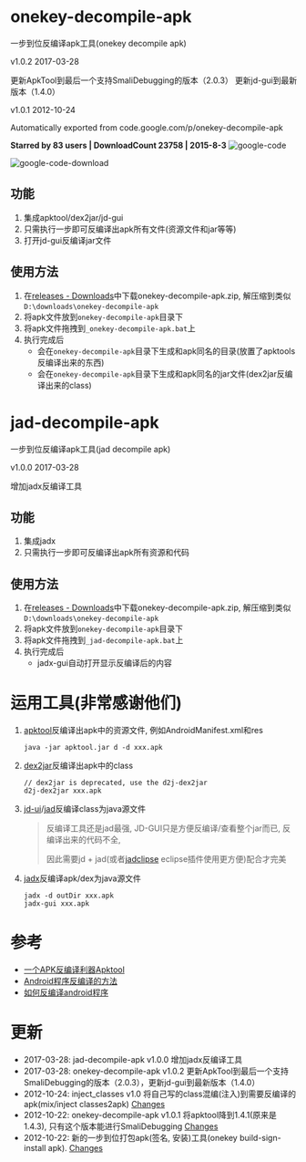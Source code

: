 # onekey-decompile-apk
一步到位反编译apk工具(onekey decompile apk)

v1.0.2 2017-03-28

更新ApkTool到最后一个支持SmaliDebugging的版本（2.0.3）
更新jd-gui到最新版本（1.4.0）

v1.0.1 2012-10-24

Automatically exported from code.google.com/p/onekey-decompile-apk

**Starred by 83 users | DownloadCount 23758 | 2015-8-3**
![google-code](https://rawgit.com/ufologist/onekey-decompile-apk/master/google-code.png)

![google-code-download](https://rawgit.com/ufologist/onekey-decompile-apk/master/google-code-download.png)

## 功能 ##
1. 集成apktool/dex2jar/jd-gui
2. 只需执行一步即可反编译出apk所有文件(资源文件和jar等等)
3. 打开jd-gui反编译jar文件

## 使用方法 ##
1. 在[releases - Downloads](https://github.com/singun-lxd/onekey-decompile-apk/releases)中下载onekey-decompile-apk.zip, 解压缩到类似 `D:\downloads\onekey-decompile-apk`
2. 将apk文件放到`onekey-decompile-apk`目录下
3. 将apk文件拖拽到`_onekey-decompile-apk.bat`上
4. 执行完成后
    * 会在`onekey-decompile-apk`目录下生成和apk同名的目录(放置了apktools反编译出来的东西)
    * 会在`onekey-decompile-apk`目录下生成和apk同名的jar文件(dex2jar反编译出来的class)

# jad-decompile-apk
一步到位反编译apk工具(jad decompile apk)

v1.0.0 2017-03-28

增加jadx反编译工具

## 功能 ##
1. 集成jadx
2. 只需执行一步即可反编译出apk所有资源和代码

## 使用方法 ##
1. 在[releases - Downloads](https://github.com/singun-lxd/onekey-decompile-apk/releases)中下载onekey-decompile-apk.zip, 解压缩到类似 `D:\downloads\onekey-decompile-apk`
2. 将apk文件放到`onekey-decompile-apk`目录下
3. 将apk文件拖拽到`_jad-decompile-apk.bat`上
4. 执行完成后
    * jadx-gui自动打开显示反编译后的内容

# 运用工具(非常感谢他们)
1. [apktool](https://github.com/iBotPeaches/Apktool)反编译出apk中的资源文件, 例如AndroidManifest.xml和res

   ```
   java -jar apktool.jar d -d xxx.apk
   ```
2. [dex2jar](https://github.com/pxb1988/dex2jar)反编译出apk中的class

   ```
   // dex2jar is deprecated, use the d2j-dex2jar
   d2j-dex2jar xxx.apk
   ```
3. [jd-ui](https://github.com/java-decompiler/jd-gui)/[jad](http://www.varaneckas.com/jad/)反编译class为java源文件

   > 反编译工具还是jad最强, JD-GUI只是方便反编译/查看整个jar而已, 反编译出来的代码不全,
   > 
   > 因此需要jd + jad(或者[jadclipse](http://jadclipse.sourceforge.net) eclipse插件使用更方便)配合才完美

4. [jadx](https://github.com/skylot/jadx)反编译apk/dex为java源文件
   ```
   jadx -d outDir xxx.apk
   jadx-gui xxx.apk
   ```

# 参考
* [一个APK反编译利器Apktool](http://blog.sina.com.cn/s/blog_5752764e0100kv34.html)
* [Android程序反编译的方法](http://www.cnblogs.com/feisky/archive/2010/08/05/1793493.html)
* [如何反编译android程序](http://doandroid.info/%E5%A6%82%E4%BD%95%E5%8F%8D%E7%BC%96%E8%AF%91android%E7%A8%8B%E5%BA%8F/)

# 更新
* 2017-03-28: jad-decompile-apk v1.0.0 增加jadx反编译工具
* 2017-03-28: onekey-decompile-apk v1.0.2 更新ApkTool到最后一个支持SmaliDebugging的版本（2.0.3），更新jd-gui到最新版本（1.4.0）
* 2012-10-24: inject\_classes v1.0 将自己写的class混编(注入)到需要反编译的apk(mix/inject classes2apk) [Changes](https://github.com/singun-lxd/onekey-decompile-apk/blob/master/CHANGELOG.md#inject_classes-v10)
* 2012-10-22: onekey-decompile-apk v1.0.1 将apktool降到1.4.1(原来是1.4.3), 只有这个版本能进行SmaliDebugging [Changes](https://github.com/singun-lxd/onekey-decompile-apk/blob/master/CHANGELOG.md#onekey-decompile-apk-v101)
* 2012-10-22: 新的一步到位打包apk(签名, 安装)工具(onekey build-sign-install apk). [Changes](https://github.com/singun-lxd/onekey-decompile-apk/blob/master/CHANGELOG.md#build_sign_install-v10)
